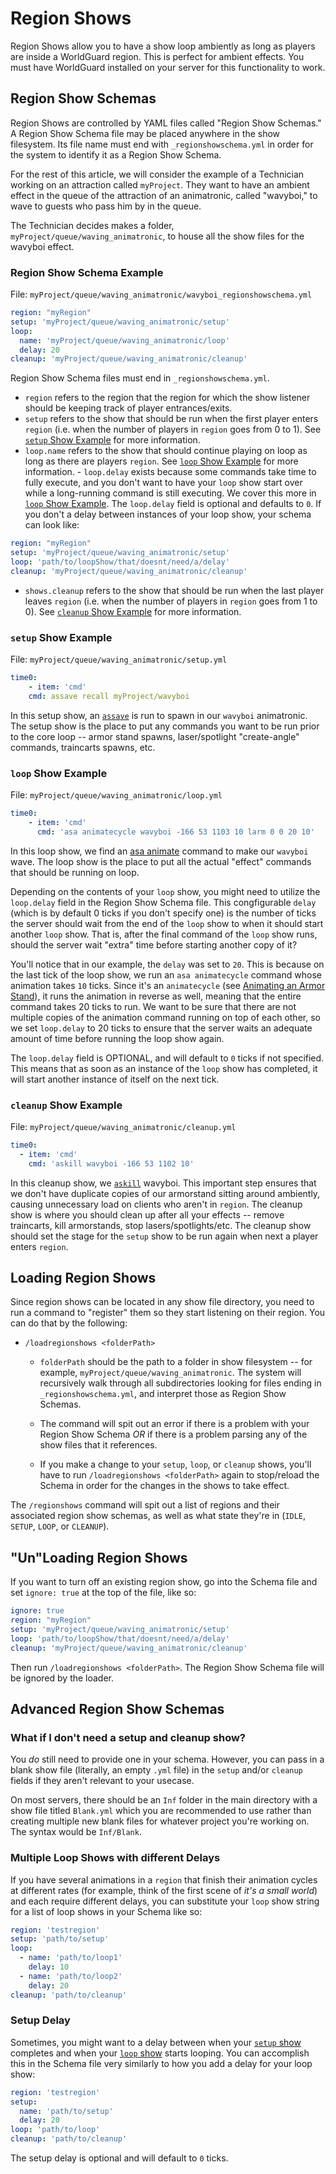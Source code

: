# Region Shows

Region Shows allow you to have a show loop ambiently as long as players are inside a WorldGuard region. This is perfect for ambient effects. You must have WorldGuard installed on your server for this functionality to work.

## Region Show Schemas

Region Shows are controlled by YAML files called "Region Show Schemas." A Region Show Schema file may be placed anywhere in the show filesystem. Its file name must end with `_regionshowschema.yml` in order for the system to identify it as a Region Show Schema.

For the rest of this article, we will consider the example of a Technician working on an attraction called `myProject`. They want to have an ambient effect in the queue of the attraction of an animatronic, called "wavyboi," to wave to guests who pass him by in the queue.

The Technician decides makes a folder, `myProject/queue/waving_animatronic`, to house all the show files for the wavyboi effect.


### Region Show Schema Example
File: `myProject/queue/waving_animatronic/wavyboi_regionshowschema.yml`
```yaml
region: "myRegion"
setup: 'myProject/queue/waving_animatronic/setup'
loop:
  name: 'myProject/queue/waving_animatronic/loop'
  delay: 20
cleanup: 'myProject/queue/waving_animatronic/cleanup'
```

Region Show Schema files must end in `_regionshowschema.yml`. 
- `region` refers to the region that the region for which the show listener should be keeping track of player entrances/exits.
- `setup` refers to the show that should be run when the first player enters `region` (i.e. when the number of players in `region` goes from 0 to 1). See [`setup` Show Example](/Technicians/RegionShows#setup-show-example) for more information.
- `loop.name` refers to the show that should continue playing on loop as long as there are players `region`. See [`loop` Show Example](/Technicians/RegionShows#loop-show-example) for more information.
		- `loop.delay` exists because some commands take time to fully execute, and you don't want to have your `loop` show start over while a long-running command is still executing. We cover this more in [`loop` Show Example](/Technicians/RegionShows#loop-show-example). The `loop.delay` field is optional and defaults to `0`. If you don't a delay between instances of your loop show, your schema can look like:
```yaml
region: "myRegion"
setup: 'myProject/queue/waving_animatronic/setup'
loop: 'path/to/loopShow/that/doesnt/need/a/delay'
cleanup: 'myProject/queue/waving_animatronic/cleanup'
```
- `shows.cleanup` refers to the show that should be run when the last player leaves `region` (i.e. when the number of players in `region` goes from 1 to 0). See [`cleanup` Show Example](/Technicians/RegionShows#cleanup-show-example) for more information.


### `setup` Show Example
File: `myProject/queue/waving_animatronic/setup.yml`
```yaml
time0:
	- item: 'cmd'
    cmd: assave recall myProject/wavyboi
```

In this setup show, an [`assave`](/Technicians/ArmorStandAnimations#saving-armor-stands) is run to spawn in our `wavyboi` animatronic. The setup show is the place to put any commands you want to be run prior to the core loop -- armor stand spawns, laser/spotlight "create-angle" commands, traincarts spawns, etc.

### `loop` Show Example
File: `myProject/queue/waving_animatronic/loop.yml`
```yaml
time0:
	- item: 'cmd'
	  cmd: 'asa animatecycle wavyboi -166 53 1103 10 larm 0 0 20 10'
```

In this loop show, we find an [asa animate](/Technicians/ArmorStandAnimations#animating-an-armor-stand) command to make our `wavyboi` wave. The loop show is the place to put all the actual "effect" commands that should be running on loop. 

Depending on the contents of your `loop` show, you might need to utilize the `loop.delay` field in the Region Show Schema file. This congfigurable `delay` (which is by default 0 ticks if you don't specify one) is the number of ticks the server should wait from the end of the `loop` show to when it should start another `loop` show. That is, after the final command of the `loop` show runs, should the server wait "extra" time before starting another copy of it?

You'll notice that in our example, the `delay` was set to `20`. This is because on the last tick of the loop show, we run an `asa animatecycle` command whose animation takes `10` ticks. Since it's an `animatecycle` (see [Animating an Armor Stand](/Technicians/ArmorStandAnimations#animating-an-armor-stand)), it runs the animation in reverse as well, meaning that the entire command takes 20 ticks to run. We want to be sure that there are not multiple copies of the animation command running on top of each other, so we set `loop.delay` to 20 ticks to ensure that the server waits an adequate amount of time before running the loop show again.  

The `loop.delay` field is OPTIONAL, and will default to `0` ticks if not specified. This means that as soon as an instance of the `loop` show has completed, it will start another instance of itself on the next tick.

### `cleanup` Show Example
File: `myProject/queue/waving_animatronic/cleanup.yml`
```yaml
time0:
  - item: 'cmd'
    cmd: 'askill wavyboi -166 53 1102 10'
```

In this cleanup show, we [`askill`](/Technicians/ArmorStandAnimations#killing-armor-stands) wavyboi. This important step ensures that we don't have duplicate copies of our armorstand sitting around ambiently, causing unnecessary load on clients who aren't in `region`. The cleanup show is where you should clean up after all your effects -- remove traincarts, kill armorstands, stop lasers/spotlights/etc. The cleanup show should set the stage for the `setup` show to be run again when next a player enters `region`.



## Loading Region Shows
Since region shows can be located in any show file directory, you need to run a command to "register" them so they start listening on their region. You can do that by the following:

- `/loadregionshows <folderPath>`
	- `folderPath` should be the path to a folder in show filesystem -- for example, `myProject/queue/waving_animatronic`. The system will recursively walk through all subdirectories looking for files ending in `_regionshowschema.yml`, and interpret those as Region Show Schemas.
  - The command will spit out an error if there is a problem with your Region Show Schema *OR* if there is a problem parsing any of the show files that it references.

  - If you make a change to your `setup`, `loop`, or `cleanup` shows, you'll have to run `/loadregionshows <folderPath>` again to stop/reload the Schema in order for the changes in the shows to take effect.

The `/regionshows` command will spit out a list of regions and their associated region show schemas, as well as what state they're in (`IDLE`, `SETUP`, `LOOP`, or `CLEANUP`).

## "Un"Loading Region Shows
If you want to turn off an existing region show, go into the Schema file and set `ignore: true` at the top of the file, like so:
```yaml
ignore: true
region: "myRegion"
setup: 'myProject/queue/waving_animatronic/setup'
loop: 'path/to/loopShow/that/doesnt/need/a/delay'
cleanup: 'myProject/queue/waving_animatronic/cleanup'
```
Then run `/loadregionshows <folderPath>`. The Region Show Schema file will be ignored by the loader.


## Advanced Region Show Schemas
### What if I don't need a setup and cleanup show?
You *do* still need to provide one in your schema. However, you can pass in a blank show file (literally, an empty `.yml` file) in the `setup` and/or `cleanup` fields if they aren't relevant to your usecase.

On most servers, there should be an `Inf` folder in the main directory with a show file titled `Blank.yml` which you are recommended to use rather than creating multiple new blank files for whatever project you're working on. The syntax would be `Inf/Blank`.


### Multiple Loop Shows with different Delays
If you have several animations in a `region` that finish their animation cycles at different rates (for example, think of the first scene of *it's a small world*) and each require different delays, you can substitute your `loop` show string for a list of loop shows in your Schema like so:
```yaml
region: 'testregion'
setup: 'path/to/setup'
loop: 
  - name: 'path/to/loop1'
    delay: 10
  - name: 'path/to/loop2'
    delay: 20
cleanup: 'path/to/cleanup'
```

### Setup Delay
Sometimes, you might want to a delay between when your [`setup` show](/Technicians/RegionShows#setup-show-example) completes and when your [`loop` show](/Technicians/RegionShows#loop-show-example) starts looping. You can accomplish this in the Schema file very similarly to how you add a delay for your loop show:
```yaml
region: 'testregion'
setup:
  name: 'path/to/setup'
  delay: 20
loop: 'path/to/loop'
cleanup: 'path/to/cleanup'
```
The setup delay is optional and will default to `0` ticks.

